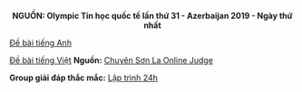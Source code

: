 **<center>NGUỒN: Olympic Tin học quốc tế lần thứ 31 - Azerbaijan 2019 - Ngày thứ nhất</center>**

[Đề bài tiếng Anh](/statements/1530/split_EN.pdf)

[Đề bài tiếng Việt](/statements/1530/split_VNM.pdf)
**Nguồn:** [Chuyên Sơn La Online Judge](http://csloj.ddns.net/)

**Group giải đáp thắc mắc:** [Lập trình 24h](https://www.facebook.com/groups/1386904321519984)